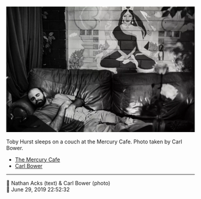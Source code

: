 ![Toby Hurst sleeps on a couch at the Mercury Cafe](assets/2019-06-29-set-4-the-dance-89.webp)

Toby Hurst sleeps on a couch at the Mercury Cafe. Photo taken by Carl Bower.

* [The Mercury Cafe](http://mercurycafe.com)
* [Carl Bower](https://carlbowerphotos.com)

- - - -

<span aria-hidden="true">👥</span> Nathan Acks (text) & Carl Bower (photo)  
<span aria-hidden="true">📅</span> June 29, 2019 22:52:32
